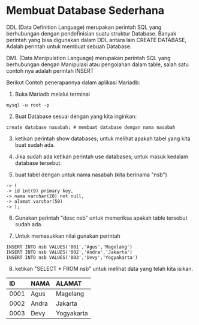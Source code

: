 # Membuat Database Sederhana

DDL (Data Definition Language) merupakan perintah SQL yang berhubungan dengan
pendefinisian suatu struktur Database. Banyak perintah yang bisa digunakan dalam
DDL antara lain CREATE DATABASE, Adalah perintah untuk membuat sebuah Database.

DML (Data Manipulation Language) merupakan perintah SQL yang berhubungan dengan
Manipulasi atau pengolahan dalam table, salah satu contoh nya adalah perintah
INSERT

Berikut Contoh penerapannya dalam aplikasi Mariadb:

1. Buka Mariadb melalui terminal
```
mysql -u root -p
```
2. Buat Database sesuai dengan yang kita inginkan:
```
create database nasabah; # membuat database dengan nama nasabah
```
3. ketikan perintah show databases; untuk melihat apakah tabel yang kita buat
sudah ada.

4. Jika sudah ada ketikan perintah use databases; untuk masuk kedalam database
tersebut.

5. buat tabel dengan untuk nama nasabah (kita berinama "nsb")
```
-> (
-> id int(9) primary key,
-> nama varchar(20) not null,
-> alamat varchar(50)
-> );
```
6. Gunakan perintah "desc nsb" untuk memeriksa apakah table tersebut sudah ada.

7. Untuk memasukkan nilai gunakan perintah
```
INSERT INTO nsb VALUES('001','Agus','Magelang')
INSERT INTO nsb VALUES('002','Andra','Jakarta')
INSERT INTO nsb VALUES('003','Devy','Yogyakarta')

```
8. ketikan "SELECT * FROM nsb" untuk melihat data yang telah kita isikan.

| ID     | NAMA   | ALAMAT    |
| :----- | :----- | :------   |
| 0001   | Agus   | Magelang  |
| 0002   | Andra  | Jakarta   |
| 0003   | Devy   | Yogyakarta|
